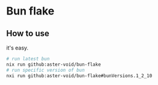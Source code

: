 # Bun flake

## How to use

it's easy.

```sh
# run latest bun
nix run github:aster-void/bun-flake
# run specific version of bun
nxi run github:aster-void/bun-flake#bunVersions.1_2_10
```
